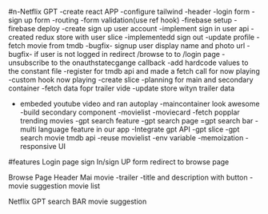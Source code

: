#n-Netflix GPT
-create react APP
-configure tailwind
-header
-login form
-sign up form
-routing
-form validation(use ref hook)
-firebase setup
-firebase deploy
-create sign up user account
-implement sign in user api
-created redux store with user slice
-implementedd sign out
-update profile
-fetch movie from tmdb
-bugfix- signup user display name and photo url
-bugfix- if user is not logged in redirect /browse to to /login page
-unsubscribe to the onauthstatecgange callback
-add hardcode values to the constant file
-register for tmdb api and made a fetch call for now playing
-custom hook now playing
-create slice
-planning for main and secondary container
-fetch data fopr trailer vide
-update store wityn trailer data

- embeded youtube video and ran autoplay
  -maincontainer look awesome
  -build secondary component
  -movielist
  -moviecard
  -fetch popplar trending movies
  -gpt search feature
  -gpt search page
  =gpt search bar
  -multi language feature in our app
  -Integrate gpt API
  -gpt slice
  -gpt search movie tmdb api
  -reuse movielist
  -env variable
  -memoization
  -responsive UI

#features
Login page
sign In/sign UP form
redirect to browse page

Browse Page
Header
Mai movie
-trailer
-title and description with button
-movie suggestion
movie list

Netflix GPT
search BAR
movie suggestion
